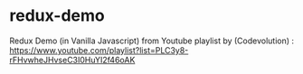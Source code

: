 # redux-demo
Redux Demo (in Vanilla Javascript) from Youtube playlist by (Codevolution) :<br>
https://www.youtube.com/playlist?list=PLC3y8-rFHvwheJHvseC3I0HuYI2f46oAK
